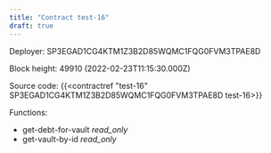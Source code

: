 ```yaml
---
title: "Contract test-16"
draft: true
---
```

Deployer: SP3EGAD1CG4KTM1Z3B2D85WQMC1FQG0FVM3TPAE8D


 



Block height: 49910 (2022-02-23T11:15:30.000Z)

Source code: {{<contractref "test-16" SP3EGAD1CG4KTM1Z3B2D85WQMC1FQG0FVM3TPAE8D test-16>}}

Functions:

* get-debt-for-vault _read_only_
* get-vault-by-id _read_only_
